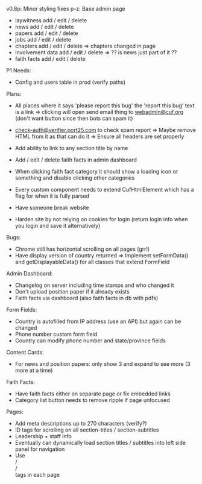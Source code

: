 v0.8p: Minor styling fixes
 p-z: Base admin page
  - laywitness add / edit / delete
  - news add / edit / delete
  - papers add / edit / delete
  - jobs add / edit / delete
  - chapters add / edit / delete => chapters changed in page
  - involvement data add / edit / delete => ?? is news just part of it ??
  - faith facts add / edit / delete

P1 Needs:
 - Config and users table in prod (verify paths)

Plans:
 - All places where it says 'please report this bug' the 'report this bug' text is a link
    => clicking will open send email thing to webadmin@cuf.org (don't want button since then bots can spam it)

 - check-auth@verifier.port25.com to check spam report
    => Maybe remove HTML from it as that can do it
    => Ensure all headers are set properly

 - Add ability to link to any section title by name

 - Add / edit / delete faith facts in admin dashboard
 - When clicking faith fact category it should show a loading icon or something and disable clicking other categories
 - Every custom component needs to extend CufHtmlElement which has a flag for when it is fully parsed
 - Have someone break website
 - Harden site by not relying on cookies for login (return login info when you login and save it alternatively)

Bugs:
 - Chrome still has horizontal scrolling on all pages (grr!)
 - Have display version of country returned
   => Implement setFormData() and getDisplayableData() for all classes that extend FormField

Admin Dashboard:
 - Changelog on server including time stamps and who changed it
 - Don't upload position paper if it already exists
 - Faith facts via dashboard (also faith facts in db with pdfs)

Form Fields:
 - Country is autofilled from IP address (use an API) but again can be changed
 - Phone number custom form field
 - Country can modify phone number and state/province fields

Content Cards:
 - For news and position papers: only show 3 and expand to see more (3 more at a time)

Faith Facts:
 - Have faith facts either on separate page or fix embedded links
 - Category list button needs to remove ripple if page unfocused

Pages:
 - Add meta descriptions up to 270 characters (verify?)
 - ID tags for scrolling on all section-titles / section-subtitles
 - Leadership + staff info
 - Eventually can dynamically load section titles / subtitles into left side panel for navigation
 - Use <article> / <section> / <aside> tags in each page
